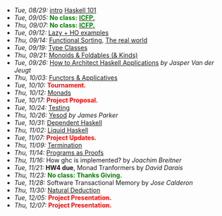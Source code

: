 - *Tue, 08/29:* [intro](lectures/intro.pdf) [Haskell 101](lectures/Haskell101.html)
- *Tue, 09/05:* <span style="color:green">**No class:**</span> [<span style="color:green">**ICFP.**</span>](http://conf.researchr.org/home/icfp-2017) 
- *Thu, 09/07:* <span style="color:green">**No class:**</span> [<span style="color:green">**ICFP.**</span>](http://conf.researchr.org/home/icfp-2017) 
- *Tue, 09/12:* [Lazy + HO examples](lectures/HigherOrder.html)
- *Thu, 09/14:* [Functional Sorting](lectures/FunctionalThinking.html), [The real world](lectures/TheRealWorld.html)
- *Tue, 09/19:* [Type Classes](lectures/TypeClasses.html)
- *Thu, 09/21:* [Monoids & Foldables (& Kinds)](lectures/MonoidsAndFoldables.html)
- *Tue, 09/26:* [How to Architect Haskell Applications](invited/Jasper.html) *by Jasper Van der Jeugt*
- *Thu, 10/03:* [Functors & Applicatives](lectures/FunctorsAndApplicatives.html)
- *Tue, 10/10:* <span style="color:red"> **Tournament.**</span>
- *Thu, 10/12:* [Monads](lectures/Monads.html)
- *Tue, 10/17:* <span style="color:red">**Project Proposal.**</span>
- *Tue, 10/24:* [Testing](lectures/Testing.html)
- *Thu, 10/26:* [Yesod](https://www.yesodweb.com/) *by James Parker*
- *Tue, 10/31:* [Dependent Haskell](lectures/DependentHaskell.html)
- *Thu, 11/02:* [Liquid Haskell](http://goto.ucsd.edu/~nvazou/presentations/CMSC498V/01-index.html)
- *Tue, 11/07:* <span style="color:red">**Project Updates.**</span> 
- *Thu, 11/09:* [Termination](http://goto.ucsd.edu/~nvazou/presentations/CMSC498V/05-termination.html)
- *Thu, 11/14:* [Programs as Proofs](http://goto.ucsd.edu/~nvazou/presentations/CMSC498V/06-reflection.html)
- *Thu, 11/16:* How ghc is implemented? by *Joachim Breitner* 
- *Tue, 11/21:* **HW4 due**, Monad Tranformers by *David Darais* 
- *Thu, 11/23:* <span style="color:green">**No class: Thanks Giving.**</span> 
- *Tue, 11/28:* Software Transactional Memory by *Jose Calderon*
- *Thu, 11/30:* [Natural Deduction](http://goto.ucsd.edu/~nvazou/presentations/CMSC498V/09-natural-deduction.html)
- *Tue, 12/05:* <span style="color:red">**Project Presentation.**</span> 
- *Thu, 12/07:* <span style="color:red">**Project Presentation.**</span> 



